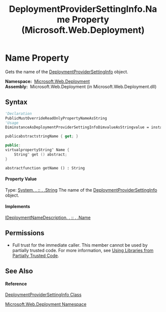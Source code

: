 ﻿---
title: DeploymentProviderSettingInfo.Name Property  (Microsoft.Web.Deployment)
TOCTitle: Name Property
ms:assetid: P:Microsoft.Web.Deployment.DeploymentProviderSettingInfo.Name
ms:mtpsurl: https://msdn.microsoft.com/en-us/library/microsoft.web.deployment.deploymentprovidersettinginfo.name(v=VS.90)
ms:contentKeyID: 20209328
ms.date: 05/02/2012
mtps_version: v=VS.90
f1_keywords:
- Microsoft.Web.Deployment.DeploymentProviderSettingInfo.Name
- Microsoft.Web.Deployment.DeploymentProviderSettingInfo.get_Name
dev_langs:
- CSharp
- JScript
- VB
- c++
api_location:
- Microsoft.Web.Deployment.dll
api_name:
- Microsoft.Web.Deployment.DeploymentProviderSettingInfo.get_Name
- Microsoft.Web.Deployment.DeploymentProviderSettingInfo.Name
api_type:
- Managed
topic_type:
- apiref
- kbSyntax
product_family_name: VS
ROBOTS: INDEX,FOLLOW
---

# Name Property

Gets the name of the [DeploymentProviderSettingInfo](deploymentprovidersettinginfo-class-microsoft-web-deployment.md) object.

**Namespace:**  [Microsoft.Web.Deployment](microsoft-web-deployment-namespace.md)  
**Assembly:**  Microsoft.Web.Deployment (in Microsoft.Web.Deployment.dll)

## Syntax

``` vb
'Declaration
PublicMustOverrideReadOnlyPropertyNameAsString
'Usage
DiminstanceAsDeploymentProviderSettingInfoDimvalueAsStringvalue = instance.Name
```

``` csharp
publicabstractstringName { get; }
```

``` c++
public:
virtualpropertyString^ Name {
    String^ get () abstract;
}
```

``` jscript
abstractfunction getName () : String
```

#### Property Value

Type: [System. . :: . .String](https://msdn.microsoft.com/en-us/library/s1wwdcbf\(v=vs.90\))  
The name of the [DeploymentProviderSettingInfo](deploymentprovidersettinginfo-class-microsoft-web-deployment.md) object.  

#### Implements

[IDeploymentNameDescription. . :: . .Name](ideploymentnamedescription-name-property-microsoft-web-deployment.md)  

## Permissions

  - Full trust for the immediate caller. This member cannot be used by partially trusted code. For more information, see [Using Libraries from Partially Trusted Code](https://msdn.microsoft.com/en-us/library/8skskf63\(v=vs.90\)).

## See Also

#### Reference

[DeploymentProviderSettingInfo Class](deploymentprovidersettinginfo-class-microsoft-web-deployment.md)

[Microsoft.Web.Deployment Namespace](microsoft-web-deployment-namespace.md)


